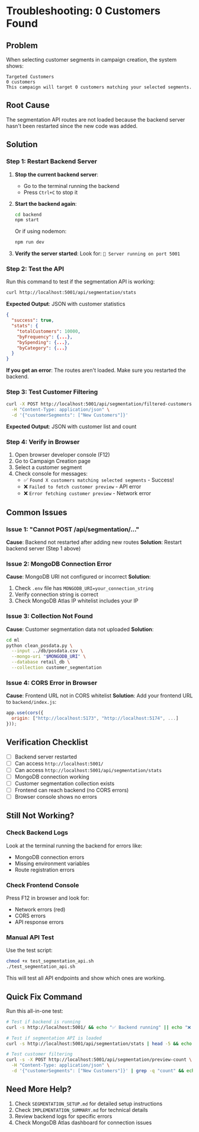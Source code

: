 # Troubleshooting: 0 Customers Found

## Problem
When selecting customer segments in campaign creation, the system shows:
```
Targeted Customers
0 customers
This campaign will target 0 customers matching your selected segments.
```

## Root Cause
The segmentation API routes are not loaded because the backend server hasn't been restarted since the new code was added.

## Solution

### Step 1: Restart Backend Server

1. **Stop the current backend server**:
   - Go to the terminal running the backend
   - Press `Ctrl+C` to stop it

2. **Start the backend again**:
   ```bash
   cd backend
   npm start
   ```
   
   Or if using nodemon:
   ```bash
   npm run dev
   ```

3. **Verify the server started**:
   Look for: `🚀 Server running on port 5001`

### Step 2: Test the API

Run this command to test if the segmentation API is working:

```bash
curl http://localhost:5001/api/segmentation/stats
```

**Expected Output**: JSON with customer statistics
```json
{
  "success": true,
  "stats": {
    "totalCustomers": 10000,
    "byFrequency": {...},
    "bySpending": {...},
    "byCategory": {...}
  }
}
```

**If you get an error**: The routes aren't loaded. Make sure you restarted the backend.

### Step 3: Test Customer Filtering

```bash
curl -X POST http://localhost:5001/api/segmentation/filtered-customers \
  -H "Content-Type: application/json" \
  -d '{"customerSegments": ["New Customers"]}'
```

**Expected Output**: JSON with customer list and count

### Step 4: Verify in Browser

1. Open browser developer console (F12)
2. Go to Campaign Creation page
3. Select a customer segment
4. Check console for messages:
   - ✅ `Found X customers matching selected segments` - Success!
   - ❌ `Failed to fetch customer preview` - API error
   - ❌ `Error fetching customer preview` - Network error

## Common Issues

### Issue 1: "Cannot POST /api/segmentation/..."
**Cause**: Backend not restarted after adding new routes
**Solution**: Restart backend server (Step 1 above)

### Issue 2: MongoDB Connection Error
**Cause**: MongoDB URI not configured or incorrect
**Solution**: 
1. Check `.env` file has `MONGODB_URI=your_connection_string`
2. Verify connection string is correct
3. Check MongoDB Atlas IP whitelist includes your IP

### Issue 3: Collection Not Found
**Cause**: Customer segmentation data not uploaded
**Solution**:
```bash
cd ml
python clean_posdata.py \
  --input ../db/posdata.csv \
  --mongo-uri "$MONGODB_URI" \
  --database retail_db \
  --collection customer_segmentation
```

### Issue 4: CORS Error in Browser
**Cause**: Frontend URL not in CORS whitelist
**Solution**: Add your frontend URL to `backend/index.js`:
```javascript
app.use(cors({ 
  origin: ["http://localhost:5173", "http://localhost:5174", ...]
}));
```

## Verification Checklist

- [ ] Backend server restarted
- [ ] Can access `http://localhost:5001/`
- [ ] Can access `http://localhost:5001/api/segmentation/stats`
- [ ] MongoDB connection working
- [ ] Customer segmentation collection exists
- [ ] Frontend can reach backend (no CORS errors)
- [ ] Browser console shows no errors

## Still Not Working?

### Check Backend Logs
Look at the terminal running the backend for errors like:
- MongoDB connection errors
- Missing environment variables
- Route registration errors

### Check Frontend Console
Press F12 in browser and look for:
- Network errors (red)
- CORS errors
- API response errors

### Manual API Test
Use the test script:
```bash
chmod +x test_segmentation_api.sh
./test_segmentation_api.sh
```

This will test all API endpoints and show which ones are working.

## Quick Fix Command

Run this all-in-one test:

```bash
# Test if backend is running
curl -s http://localhost:5001/ && echo "✅ Backend running" || echo "❌ Backend not running"

# Test if segmentation API is loaded
curl -s http://localhost:5001/api/segmentation/stats | head -5 && echo "✅ API loaded" || echo "❌ API not loaded - RESTART BACKEND"

# Test customer filtering
curl -s -X POST http://localhost:5001/api/segmentation/preview-count \
  -H "Content-Type: application/json" \
  -d '{"customerSegments": ["New Customers"]}' | grep -q "count" && echo "✅ Filtering works" || echo "❌ Filtering failed"
```

## Need More Help?

1. Check `SEGMENTATION_SETUP.md` for detailed setup instructions
2. Check `IMPLEMENTATION_SUMMARY.md` for technical details
3. Review backend logs for specific errors
4. Check MongoDB Atlas dashboard for connection issues
